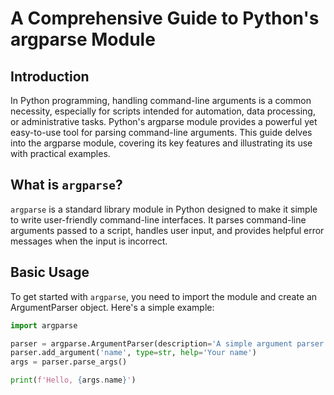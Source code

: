 # A Comprehensive Guide to Python's argparse Module

## Introduction

In Python programming, handling command-line arguments is a common necessity, especially for scripts intended for automation, data processing, or administrative tasks. Python's argparse module provides a powerful yet easy-to-use tool for parsing command-line arguments. This guide delves into the argparse module, covering its key features and illustrating its use with practical examples.

## What is `argparse`?

`argparse` is a standard library module in Python designed to make it simple to write user-friendly command-line interfaces. It parses command-line arguments passed to a script, handles user input, and provides helpful error messages when the input is incorrect.

## Basic Usage

To get started with `argparse`, you need to import the module and create an ArgumentParser object. Here's a simple example:

```Python
import argparse

parser = argparse.ArgumentParser(description='A simple argument parser example.')
parser.add_argument('name', type=str, help='Your name')
args = parser.parse_args()

print(f'Hello, {args.name}')
```